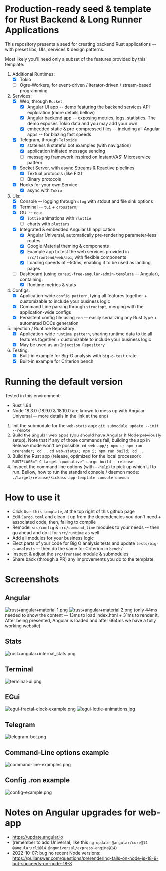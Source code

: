 # Production-ready seed & template for Rust Backend & Long Runner Applications

This repository presents a seed for creating backend Rust applications -- with preset libs, UIs, services & design patterns.

Most likely you'll need only a subset of the features provided by this template:
   1. Additional Runtimes:
      - [X] Tokio
      - [ ] Ogre-Workers, for event-driven / iterator-driven / stream-based programming
   2. Services:
      - [X] Web, through `Rocket`
         - [X] Angular UI app -- demo featuring the backend services API exploration (more details bellow)
         - [X] Angular backend app -- exposing metrics, logs, statistics. The demo exposes Tokio data and you may add your own
         - [X] embedded static & pre-compressed files -- including all Angular apps -- for blazing fast speeds
      - [X] Telegram, through `Teloxide`
         - [X] stateless & stateful bot examples (with navigation)
         - [X] application initiated message sending
         - [ ] messaging framework inspired on InstantVAS' Microservice pattern
      - [X] Socket Server, with async Streams & Reactive pipelines
         - [X] Textual protocols (like FIX)
         - [ ] Binary protocols
      - [X] Hooks for your own Service
         - [X] async with `Tokio`
   3. UIs:
      - [X] Console -- logging through `slog` with stdout and file sink options
      - [X] Terminal --  `tui` + `crossterm`;
      - [X] GUI -- `egui`
         - [X] `lottie` animations with `rlottie`
         - [ ] charts with `plotters`
      - [X] Integrated & embedded Angular UI application
         - [X] Angular Universal, automatically pre-rendering parameter-less routes
         - [X] Google Material theming & components
         - [X] Example app to test the web services provided in `src/frontend/web/api`, with flexible components
         - [X] Loading speeds of ~50ms, enabling it to be used as landing pages
      - [ ] Dashboard (using `coreui-free-angular-admin-template` -- Angular), containing:
         - [X] Runtime metrics & stats
   4. Configs:
      - [X] Application-wide `config pattern`, tying all features together + customizable to include your business logic
      - [X] Command Line parsing through `structopt`, merging with the application-wide configs
      - [X] Persistent config file using `ron` -- easily serializing any Rust type + automated DOCs generation
   5. Injection / Runtime Repository:
      - [X] Application-wide `runtime pattern`, sharing runtime data to tie all features together + customizable to include your business logic
      - [X] May be used as an `Injection Repository`
   6. Testing:
      - [X] Built-in example for Big-O analysis with `big-o-test` crate
      - [X] Built-in example for Criterion bench

# Running the default version

Tested in this environment:
   * Rust 1.64
   * Node 18.3.0 (18.9.0 & 18.10.0 are known to mess up with Angular Universal -- more details in the link at the end)

   1) Init the submodule for the `web-stats` app:
       `git submodule update --init --remote`
   2) Build the angular web apps (you should have Angular & Node previously setup). Note that if any of those commands fail, building the app in Release mode won't be possible:
       `cd web-app/; npm i; npm run prerender; cd ..`
       `cd web-stats/; npm i; npm run build; cd ..`
   3) Build the Rust app (release, optimized for the local processor):
       `RUSTFLAGS="-C target-cpu=native" cargo build --release`
   4) Inspect the command line options (with `--help`) to pick up which UI to run. Bellow, how to run the standard console / daemon mode:
       `./target/release/kickass-app-template console daemon`

# How to use it

   * Click `Use this template`, at the top right of this github page
   * Edit `Cargo.toml` and clean it up from the dependencies you don't need + associated code, then, failing to compile
   * Remodel `src/config` & `src/command_line` modules to your needs -- then go ahead and do it for `src/runtime` as well
   * Add all modules for your business logic
   * Elect parts of your code for Big O analysis tests and update `tests/big-o-analysis` -- then do the same for Criterion in `bench/`
   * Inspect & adjust the `src/frontend` module & submodules
   * Share back (through a PR) any improvements you do to the template


# Screenshots

## Angular
![rust+angular+material 1.png](screenshots/rust+angular+material%201.png)
![rust+angular+material 2.png](screenshots/rust+angular+material%202.png)
(only 44ms needed to show the content -- 13ms to load index.html + 31ms to render it. After being presented, Angular is loaded and after 664ms we have a fully working website)

## Stats
![rust+angular+internal_stats.png](screenshots/rust+angular+internal_stats.png)

## Terminal
![terminal-ui.png](screenshots/terminal-ui.png)

## EGui
![egui-fractal-clock-example.png](screenshots/egui-fractal-clock-example.png)
![egui-lottie-animations.jpg](screenshots/egui-lottie-animations.jpg)

## Telegram
![telegram-bot.png](screenshots/telegram-bot.png)

## Command-Line options example
![command-line-examples.png](screenshots/command-line-examples.png)

## Config .ron example
![config-example.png](screenshots/config-example.png)


# Notes on Angular upgrades for web-app
   * https://update.angular.io
   * (remember to add Universal, like this `ng update @angular/core@14 @angular/cli@14 @nguniversal/express-engine@14`)
   * 2022-10-07: bug no recent Node versions: https://pullanswer.com/questions/prerendering-fails-on-node-js-18-9-but-succeeds-on-node-18-8
